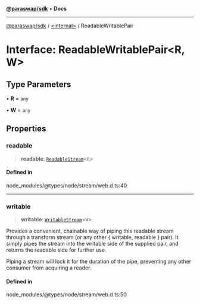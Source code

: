 [**@paraswap/sdk**](../../README.md) • **Docs**

***

[@paraswap/sdk](../../globals.md) / [\<internal\>](../README.md) / ReadableWritablePair

# Interface: ReadableWritablePair\<R, W\>

## Type Parameters

• **R** = `any`

• **W** = `any`

## Properties

### readable

> **readable**: [`ReadableStream`](ReadableStream.md)\<`R`\>

#### Defined in

node\_modules/@types/node/stream/web.d.ts:40

***

### writable

> **writable**: [`WritableStream`](WritableStream.md)\<`W`\>

Provides a convenient, chainable way of piping this readable stream
through a transform stream (or any other { writable, readable }
pair). It simply pipes the stream into the writable side of the
supplied pair, and returns the readable side for further use.

Piping a stream will lock it for the duration of the pipe, preventing
any other consumer from acquiring a reader.

#### Defined in

node\_modules/@types/node/stream/web.d.ts:50
